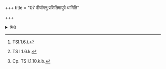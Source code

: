 +++
title = "07 दीर्घामनु प्रसितिमायुषे धामिति"

+++

<details><summary>थिते</summary>

7. With dirghāmanu prasitimāyuṣe...[^1] having moved for ward at the end, with devo vaḥ savitā...[^2] having caused the flour fall upon the black-antelope's skin, with adabdhena vaścakṣuāvekṣe[^3] having looked at, he orders (the wife of the sacrificer or the crusher-woman). “Do you crush (these grains further) without allowing (any particle) to fall out”.  

[^1]: TSI.1.6.i.  

[^2]: TS I.1.6.k.  

[^3]: Cp. TS I.1.10.k.b.  

[^4]: For the order cf. TB III.2.6.4.
</details>
